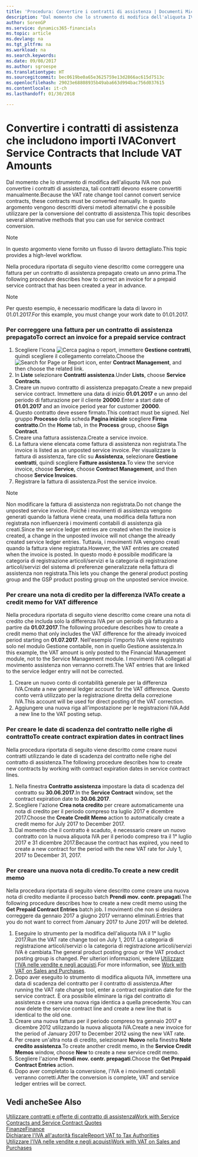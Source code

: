 ```yaml
---
title: 'Procedura: Convertire i contratti di assistenza | Documenti Microsoft'
description: "Dal momento che lo strumento di modifica dell'aliquota IVA non può convertire i contratti di assistenza, tali contratti devono essere convertiti manualmente. In questo argomento vengono descritti diversi metodi alternativi che è possibile utilizzare per la conversione del contratto di assistenza."
author: SorenGP
ms.service: dynamics365-financials
ms.topic: article
ms.devlang: na
ms.tgt_pltfrm: na
ms.workload: na
ms.search.keywords: 
ms.date: 09/08/2017
ms.author: sgroespe
ms.translationtype: HT
ms.sourcegitcommit: bec0619be0a65e3625759e13d2866ac615d7513c
ms.openlocfilehash: 29023e68808935b49aba663d994bac756d037615
ms.contentlocale: it-ch
ms.lasthandoff: 01/30/2018

---
```

# <a name="convert-service-contracts-that-include-vat-amounts"></a><span data-ttu-id="1a73a-104">Convertire i contratti di assistenza che includono importi IVA</span><span class="sxs-lookup"><span data-stu-id="1a73a-104">Convert Service Contracts that Include VAT Amounts</span></span>
<span data-ttu-id="1a73a-105">Dal momento che lo strumento di modifica dell'aliquota IVA non può convertire i contratti di assistenza, tali contratti devono essere convertiti manualmente.</span><span class="sxs-lookup"><span data-stu-id="1a73a-105">Because the VAT rate change tool cannot convert service contracts, these contracts must be converted manually.</span></span> <span data-ttu-id="1a73a-106">In questo argomento vengono descritti diversi metodi alternativi che è possibile utilizzare per la conversione del contratto di assistenza.</span><span class="sxs-lookup"><span data-stu-id="1a73a-106">This topic describes several alternative methods that you can use for service contract conversion.</span></span>  

> [!NOTE]  
>  <span data-ttu-id="1a73a-107">In questo argomento viene fornito un flusso di lavoro dettagliato.</span><span class="sxs-lookup"><span data-stu-id="1a73a-107">This topic provides a high-level workflow.</span></span>  

 <span data-ttu-id="1a73a-108">Nella procedura riportata di seguito viene descritto come correggere una fattura per un contratto di assistenza prepagato creato un anno prima.</span><span class="sxs-lookup"><span data-stu-id="1a73a-108">The following procedure describes how to correct an invoice for a prepaid service contract that has been created a year in advance.</span></span>  

> [!NOTE]  
>  <span data-ttu-id="1a73a-109">Per questo esempio, è necessario modificare la data di lavoro in 01.01.2017.</span><span class="sxs-lookup"><span data-stu-id="1a73a-109">For this example, you must change your work date to 01.01.2017.</span></span>  

### <a name="to-correct-an-invoice-for-a-prepaid-service-contract"></a><span data-ttu-id="1a73a-110">Per correggere una fattura per un contratto di assistenza prepagato</span><span class="sxs-lookup"><span data-stu-id="1a73a-110">To correct an invoice for a prepaid service contract</span></span>  
1. <span data-ttu-id="1a73a-111">Scegliere l'icona ![Cerca pagina o report](media/ui-search/search_small.png "icona Cerca pagina o report"), immettere **Gestione contratti**, quindi scegliere il collegamento correlato.</span><span class="sxs-lookup"><span data-stu-id="1a73a-111">Choose the ![Search for Page or Report](media/ui-search/search_small.png "Search for Page or Report icon") icon, enter **Contract Management**, and then choose the related link.</span></span>  
2. <span data-ttu-id="1a73a-112">In **Liste** selezionare **Contratti assistenza**.</span><span class="sxs-lookup"><span data-stu-id="1a73a-112">Under **Lists**, choose **Service Contracts**.</span></span>  
3. <span data-ttu-id="1a73a-113">Creare un nuovo contratto di assistenza prepagato.</span><span class="sxs-lookup"><span data-stu-id="1a73a-113">Create a new prepaid service contract.</span></span> <span data-ttu-id="1a73a-114">Immettere una data di inizio **01.01.2017** e un anno del periodo di fatturazione per il cliente **20000**.</span><span class="sxs-lookup"><span data-stu-id="1a73a-114">Enter a start date of **01.01.2017** and an invoice period year for customer **20000**.</span></span>  
4. <span data-ttu-id="1a73a-115">Questo contratto deve essere firmato.</span><span class="sxs-lookup"><span data-stu-id="1a73a-115">This contract must be signed.</span></span> <span data-ttu-id="1a73a-116">Nel gruppo **Processo** della scheda **Pagina iniziale** scegliere **Firma contratto**.</span><span class="sxs-lookup"><span data-stu-id="1a73a-116">On the **Home** tab, in the **Process** group, choose **Sign Contract**.</span></span>  
5. <span data-ttu-id="1a73a-117">Creare una fattura assistenza.</span><span class="sxs-lookup"><span data-stu-id="1a73a-117">Create a service invoice.</span></span>
6. <span data-ttu-id="1a73a-118">La fattura viene elencata come fattura di assistenza non registrata.</span><span class="sxs-lookup"><span data-stu-id="1a73a-118">The invoice is listed as an unposted service invoice.</span></span> <span data-ttu-id="1a73a-119">Per visualizzare la fattura di assistenza, fare clic su **Assistenza**, selezionare **Gestione contratti**, quindi scegliere **Fatture assistenza**.</span><span class="sxs-lookup"><span data-stu-id="1a73a-119">To view the service invoice, choose **Service**, choose **Contract Management**, and then choose **Service Invoices**.</span></span>  
7. <span data-ttu-id="1a73a-120">Registrare la fattura di assistenza.</span><span class="sxs-lookup"><span data-stu-id="1a73a-120">Post the service invoice.</span></span>  

> [!NOTE]  
>  <span data-ttu-id="1a73a-121">Non modificare la fattura di assistenza non registrata.</span><span class="sxs-lookup"><span data-stu-id="1a73a-121">Do not change the unposted service invoice.</span></span> <span data-ttu-id="1a73a-122">Poiché i movimenti di assistenza vengono generati quando la fattura viene creata, una modifica della fattura non registrata non influenzerà i movimenti contabili di assistenza già creati.</span><span class="sxs-lookup"><span data-stu-id="1a73a-122">Since the service ledger entries are created when the invoice is created, a change in the unposted invoice will not change the already created service ledger entries.</span></span> <span data-ttu-id="1a73a-123">Tuttavia, i movimenti IVA vengono creati quando la fattura viene registrata.</span><span class="sxs-lookup"><span data-stu-id="1a73a-123">However, the VAT entries are created when the invoice is posted.</span></span> <span data-ttu-id="1a73a-124">In questo modo è possibile modificare la categoria di registrazione articoli/servizi e la categoria di registrazione articoli/servizi del sistema di preferenze generalizzate nella fattura di assistenza non registrata.</span><span class="sxs-lookup"><span data-stu-id="1a73a-124">This lets you change the general product posting group and the GSP product posting group on the unposted service invoice.</span></span>  

### <a name="to-create-a-credit-memo-for-vat-difference"></a><span data-ttu-id="1a73a-125">Per creare una nota di credito per la differenza IVA</span><span class="sxs-lookup"><span data-stu-id="1a73a-125">To create a credit memo for VAT difference</span></span>  
<span data-ttu-id="1a73a-126">Nella procedura riportata di seguito viene descritto come creare una nota di credito che includa solo la differenza IVA per un periodo già fatturato a partire da **01.07.2017**.</span><span class="sxs-lookup"><span data-stu-id="1a73a-126">The following procedure describes how to create a credit memo that only includes the VAT difference for the already invoiced period starting on **01.07.2017**.</span></span> <span data-ttu-id="1a73a-127">Nell'esempio l'importo IVA viene registrato solo nel modulo Gestione contabile, non in quello Gestione assistenza.</span><span class="sxs-lookup"><span data-stu-id="1a73a-127">In this example, the VAT amount is only posted to the Financial Management module, not to the Service Management module.</span></span> <span data-ttu-id="1a73a-128">I movimenti IVA collegati al movimento assistenza non verranno corretti.</span><span class="sxs-lookup"><span data-stu-id="1a73a-128">The VAT entries that are linked to the service ledger entry will not be corrected.</span></span>  

1. <span data-ttu-id="1a73a-129">Creare un nuovo conto di contabilità generale per la differenza IVA.</span><span class="sxs-lookup"><span data-stu-id="1a73a-129">Create a new general ledger account for the VAT difference.</span></span> <span data-ttu-id="1a73a-130">Questo conto verrà utilizzato per la registrazione diretta della correzione IVA.</span><span class="sxs-lookup"><span data-stu-id="1a73a-130">This account will be used for direct posting of the VAT correction.</span></span>  
2. <span data-ttu-id="1a73a-131">Aggiungere una nuova riga all'impostazione per le registrazioni IVA.</span><span class="sxs-lookup"><span data-stu-id="1a73a-131">Add a new line to the VAT posting setup.</span></span>  

### <a name="to-create-contract-expiration-dates-in-contract-lines"></a><span data-ttu-id="1a73a-132">Per creare le date di scadenza del contratto nelle righe di contratto</span><span class="sxs-lookup"><span data-stu-id="1a73a-132">To create contract expiration dates in contract lines</span></span>  
<span data-ttu-id="1a73a-133">Nella procedura riportata di seguito viene descritto come creare nuovi contratti utilizzando le date di scadenza del contratto nelle righe del contratto di assistenza.</span><span class="sxs-lookup"><span data-stu-id="1a73a-133">The following procedure describes how to create new contracts by working with contract expiration dates in service contract lines.</span></span>  

1. <span data-ttu-id="1a73a-134">Nella finestra **Contratto assistenza** impostare la data di scadenza del contratto su **30.06.2017**.</span><span class="sxs-lookup"><span data-stu-id="1a73a-134">In the **Service Contract** window, set the contract expiration date to **30.06.2017**.</span></span>  
2. <span data-ttu-id="1a73a-135">Scegliere l'azione **Crea nota credito** per creare automaticamente una nota di credito per il periodo compreso tra luglio 2017 e dicembre 2017.</span><span class="sxs-lookup"><span data-stu-id="1a73a-135">Choose the **Create Credit Memo** action to automatically create a credit memo for July 2017 to December 2017.</span></span>  
3. <span data-ttu-id="1a73a-136">Dal momento che il contratto è scaduto, è necessario creare un nuovo contratto con la nuova aliquota IVA per il periodo compreso tra il 1° luglio 2017 e 31 dicembre 2017.</span><span class="sxs-lookup"><span data-stu-id="1a73a-136">Because the contract has expired, you need to create a new contract for the period with the new VAT rate for July 1, 2017 to December 31, 2017.</span></span>  

### <a name="to-create-a-new-credit-memo"></a><span data-ttu-id="1a73a-137">Per creare una nuova nota di credito.</span><span class="sxs-lookup"><span data-stu-id="1a73a-137">To create a new credit memo</span></span>  
<span data-ttu-id="1a73a-138">Nella procedura riportata di seguito viene descritto come creare una nuova nota di credito mediante il processo batch **Prendi mov. contr. prepagati**.</span><span class="sxs-lookup"><span data-stu-id="1a73a-138">The following procedure describes how to create a new credit memo using the **Get Prepaid Contract Entries** batch job.</span></span> <span data-ttu-id="1a73a-139">I movimenti che non si desidera correggere da gennaio 2017 a giugno 2017 verranno eliminati.</span><span class="sxs-lookup"><span data-stu-id="1a73a-139">Entries that you do not want to correct from January 2017 to June 2017 will be deleted.</span></span>  

1. <span data-ttu-id="1a73a-140">Eseguire lo strumento per la modifica dell'aliquota IVA il 1° luglio 2017.</span><span class="sxs-lookup"><span data-stu-id="1a73a-140">Run the VAT rate change tool on July 1, 2017.</span></span> <span data-ttu-id="1a73a-141">La categoria di registrazione articoli/servizi o la categoria di registrazione articoli/servizi IVA è cambiata.</span><span class="sxs-lookup"><span data-stu-id="1a73a-141">The general product posting group or the VAT product posting group is changed.</span></span> <span data-ttu-id="1a73a-142">Per ulteriori informazioni, vedere [Utilizzare l'IVA nelle vendite e negli acquisti](finance-work-with-vat.md).</span><span class="sxs-lookup"><span data-stu-id="1a73a-142">For more information, see [Work with VAT on Sales and Purchases](finance-work-with-vat.md).</span></span>  
2. <span data-ttu-id="1a73a-143">Dopo aver eseguito lo strumento di modifica aliquota IVA, immettere una data di scadenza del contratto per il contratto di assistenza.</span><span class="sxs-lookup"><span data-stu-id="1a73a-143">After running the VAT rate change tool, enter a contract expiration date for the service contract.</span></span> <span data-ttu-id="1a73a-144">È ora possibile eliminare la riga del contratto di assistenza e creare una nuova riga identica a quella precedente.</span><span class="sxs-lookup"><span data-stu-id="1a73a-144">You can now delete the service contract line and create a new line that is identical to the old one.</span></span>  
3. <span data-ttu-id="1a73a-145">Creare una nuova fattura per il periodo compreso tra gennaio 2017 e dicembre 2012 utilizzando la nuova aliquota IVA.</span><span class="sxs-lookup"><span data-stu-id="1a73a-145">Create a new invoice for the period of January 2017 to December 2012 using the new VAT rate.</span></span>  
4. <span data-ttu-id="1a73a-146">Per creare un'altra nota di credito, selezionare **Nuovo** nella finestra **Note credito assistenza**.</span><span class="sxs-lookup"><span data-stu-id="1a73a-146">To create another credit memo, in the **Service Credit Memos** window, choose **New** to create a new service credit memo.</span></span>  
5. <span data-ttu-id="1a73a-147">Scegliere l'azione **Prendi mov. contr. prepagati**.</span><span class="sxs-lookup"><span data-stu-id="1a73a-147">Choose the **Get Prepaid Contract Entries** action.</span></span>  
6. <span data-ttu-id="1a73a-148">Dopo aver completato la conversione, l'IVA e i movimenti contabili verranno corretti.</span><span class="sxs-lookup"><span data-stu-id="1a73a-148">After the conversion is complete, VAT and service ledger entries will be correct.</span></span>  

## <a name="see-also"></a><span data-ttu-id="1a73a-149">Vedi anche</span><span class="sxs-lookup"><span data-stu-id="1a73a-149">See Also</span></span>  
[<span data-ttu-id="1a73a-150">Utilizzare contratti e offerte di contratto di assistenza</span><span class="sxs-lookup"><span data-stu-id="1a73a-150">Work with Service Contracts and Service Contract Quotes</span></span>](service-how-to-create-service-contracts-and-service-contract-quotes.md)  
[<span data-ttu-id="1a73a-151">Finanze</span><span class="sxs-lookup"><span data-stu-id="1a73a-151">Finance</span></span>](finance.md)  
[<span data-ttu-id="1a73a-152">Dichiarare l'IVA all'autorità fiscale</span><span class="sxs-lookup"><span data-stu-id="1a73a-152">Report VAT to Tax Authorities</span></span>](finance-how-report-vat.md)  
[<span data-ttu-id="1a73a-153">Utilizzare l'IVA nelle vendite e negli acquisti</span><span class="sxs-lookup"><span data-stu-id="1a73a-153">Work with VAT on Sales and Purchases</span></span>](finance-work-with-vat.md)  

